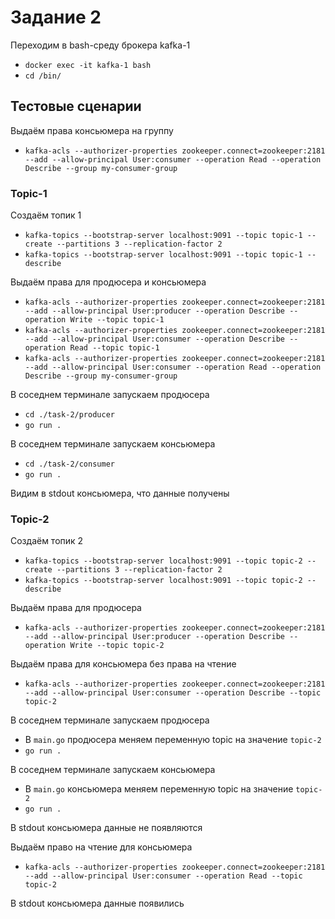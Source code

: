 # Задание 2

Переходим в bash-среду брокера kafka-1
- `docker exec -it kafka-1 bash`
- `cd /bin/`

## Тестовые сценарии

Выдаём права консьюмера на группу
- `kafka-acls --authorizer-properties zookeeper.connect=zookeeper:2181 --add --allow-principal User:consumer --operation Read --operation Describe --group my-consumer-group`

### Topic-1

Создаём топик 1
- `kafka-topics --bootstrap-server localhost:9091 --topic topic-1 --create --partitions 3 --replication-factor 2`
- `kafka-topics --bootstrap-server localhost:9091 --topic topic-1 --describe`

Выдаём права для продюсера и консьюмера
- `kafka-acls --authorizer-properties zookeeper.connect=zookeeper:2181 --add --allow-principal User:producer --operation Describe --operation Write --topic topic-1`
- `kafka-acls --authorizer-properties zookeeper.connect=zookeeper:2181 --add --allow-principal User:consumer --operation Describe --operation Read --topic topic-1`
- `kafka-acls --authorizer-properties zookeeper.connect=zookeeper:2181 --add --allow-principal User:consumer --operation Read --operation Describe --group my-consumer-group`

В соседнем терминале запускаем продюсера
- `cd ./task-2/producer`
- `go run .`

В соседнем терминале запускаем консьюмера
- `cd ./task-2/consumer`
- `go run .`

Видим в stdout консьюмера, что данные получены

### Topic-2

Создаём топик 2
- `kafka-topics --bootstrap-server localhost:9091 --topic topic-2 --create --partitions 3 --replication-factor 2`
- `kafka-topics --bootstrap-server localhost:9091 --topic topic-2 --describe`

Выдаём права для продюсера
- `kafka-acls --authorizer-properties zookeeper.connect=zookeeper:2181 --add --allow-principal User:producer --operation Describe --operation Write --topic topic-2`

Выдаём права для консьюмера без права на чтение
- `kafka-acls --authorizer-properties zookeeper.connect=zookeeper:2181 --add --allow-principal User:consumer --operation Describe --topic topic-2`

В соседнем терминале запускаем продюсера
- В `main.go` продюсера меняем переменную topic на значение `topic-2`
- `go run .`

В соседнем терминале запускаем консьюмера
- В `main.go` консьюмера меняем переменную topic на значение `topic-2`
- `go run .`

В stdout консьюмера данные не появляются

Выдаём право на чтение для консьюмера
- `kafka-acls --authorizer-properties zookeeper.connect=zookeeper:2181 --add --allow-principal User:consumer --operation Read --topic topic-2`

В stdout консьюмера данные появились
